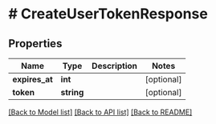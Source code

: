 # # CreateUserTokenResponse

## Properties

Name | Type | Description | Notes
------------ | ------------- | ------------- | -------------
**expires_at** | **int** |  | [optional]
**token** | **string** |  | [optional]

[[Back to Model list]](../../README.md#models) [[Back to API list]](../../README.md#endpoints) [[Back to README]](../../README.md)

